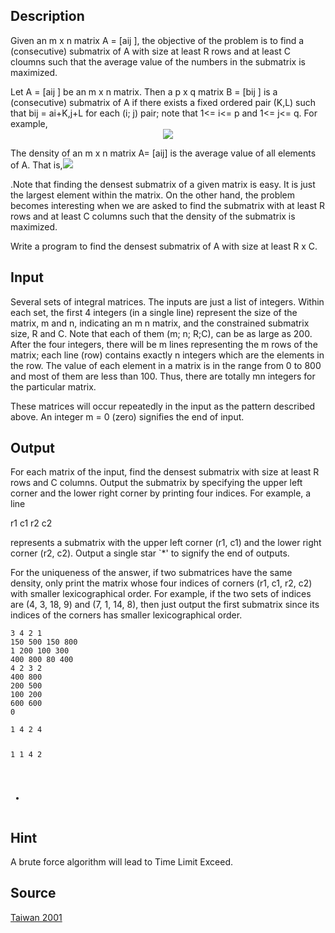 <h2>Description</h2><p>Given an m x n matrix A = [aij ], the objective of the problem is to find a (consecutive) submatrix of A with size at least R rows and at least C cloumns such that the average value of the numbers in the submatrix is maximized.
</p>
Let A = [aij ] be an m x n matrix. Then a  p x q matrix B = [bij ] is a (consecutive) submatrix of A if there exists a fixed ordered pair (K,L) such that bij = ai+K,j+L for each (i; j) pair; note that 1&lt;= i&lt;= p and 1&lt;= j&lt;= q. For example,
<center><img src="images/1387_1.jpg"></center><p>
</p>The density of an m x n matrix A= [aij] is the average value of all elements of A. That is,<img src="images/1387_2.jpg"><p>.Note that finding the densest submatrix of a given matrix is easy. It is just the largest element within the matrix. On the other hand, the problem becomes interesting when we are asked to find the submatrix with at least R rows and at least C columns such that the density of the submatrix is maximized. 
</p>
Write a program to find the densest submatrix of A with size at least R x C.

<h2>Input</h2><p>Several sets of integral matrices. The inputs are just a list of integers. Within each set, the first 4 integers (in a single line) represent the size of the matrix, m and n, indicating an m n matrix, and the constrained submatrix size, R and C. Note that each of them (m; n; R;C), can be as large as 200. After the four integers, there will be m lines representing the m rows of the matrix; each line (row) contains exactly n integers which are the elements in the row. The value of each element in a matrix is in the range from 0 to 800 and most of them are less than 100. Thus, there are totally mn integers for the particular matrix.
</p>
These matrices will occur repeatedly in the input as the pattern described above. An integer m = 0 (zero) signifies the end of input.
<h2>Output</h2><p>For each matrix of the input, find the densest submatrix with size at least R rows and C columns. Output the submatrix by specifying the upper left corner and the lower right corner by printing four indices. For example, a line
</p>
r1 c1 r2 c2

represents a submatrix with the upper left corner (r1, c1) and the lower right corner (r2, c2). Output a single star `*' to signify the end of outputs.

For the uniqueness of the answer, if two submatrices have the same density, only print the matrix whose four indices of corners (r1, c1, r2, c2) with smaller lexicographical order. For example, if the two sets of indices are (4, 3, 18, 9) and (7, 1, 14, 8), then just output the first submatrix since its indices of the corners has smaller lexicographical order. 
<pre><code class="language-input1">3 4 2 1
150 500 150 800
1 200 100 300
400 800 80 400
4 2 3 2
400 800
200 500
100 200
600 600
0 </code></pre><pre><code class="language-output1">1 4 2 4
1 1 4 2
* </code></pre><h2>Hint</h2><p>A brute force algorithm will lead to Time Limit Exceed. </p><h2>Source</h2><a href="searchproblem?field=source&amp;key=Taiwan+2001">Taiwan 2001</a>